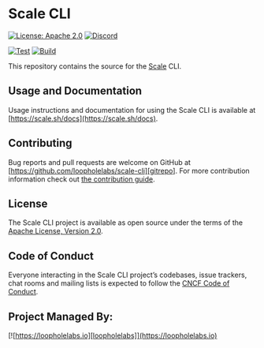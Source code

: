 # Scale CLI

[![License: Apache 2.0](https://img.shields.io/badge/License-Apache%202.0-brightgreen.svg)](https://www.apache.org/licenses/LICENSE-2.0)
[![Discord](https://dcbadge.vercel.app/api/server/JYmFhtdPeu?style=flat)](https://loopholelabs.io/discord)

[![Test](https://github.com/loopholelabs/scale-cli/actions/workflows/test.yml/badge.svg)](https://github.com/loopholelabs/scale-cli/actions/workflows/test.yml)
[![Build](https://github.com/loopholelabs/scale-cli/actions/workflows/build.yml/badge.svg)](https://github.com/loopholelabs/scale-cli/actions/workflows/build.yml)

This repository contains the source for the [Scale](https://scale.sh) CLI.

## Usage and Documentation

Usage instructions and documentation for using the Scale CLI is available at [https://scale.sh/docs](https://scale.sh/docs).

## Contributing

Bug reports and pull requests are welcome on GitHub at [https://github.com/loopholelabs/scale-cli][gitrepo]. For more
contribution information check
out [the contribution guide](https://github.com/loopholelabs/scale-cli/blob/master/CONTRIBUTING.md).

## License

The Scale CLI project is available as open source under the terms of
the [Apache License, Version 2.0](http://www.apache.org/licenses/LICENSE-2.0).

## Code of Conduct

Everyone interacting in the Scale CLI project’s codebases, issue trackers, chat rooms and mailing lists is expected to follow the [CNCF Code of Conduct](https://github.com/cncf/foundation/blob/master/code-of-conduct.md).

## Project Managed By:

[![https://loopholelabs.io][loopholelabs]](https://loopholelabs.io)

[gitrepo]: https://github.com/loopholelabs/scale-cli
[loopholelabs]: https://cdn.loopholelabs.io/loopholelabs/LoopholeLabsLogo.svg
[loophomepage]: https://loopholelabs.io
